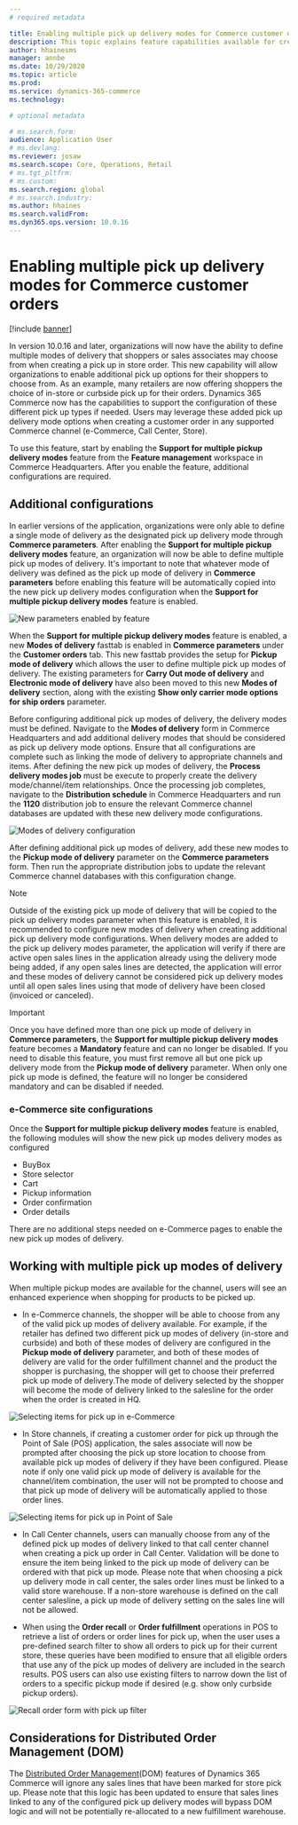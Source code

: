 ```yaml
---
# required metadata

title: Enabling multiple pick up delivery modes for Commerce customer orders
description: This topic explains feature capabilities available for creating customer orders for pick up in a store
author: hhainesms
manager: annbe
ms.date: 10/29/2020
ms.topic: article
ms.prod:
ms.service: dynamics-365-commerce
ms.technology: 

# optional metadata

# ms.search.form:
audience: Application User
# ms.devlang: 
ms.reviewer: josaw
ms.search.scope: Core, Operations, Retail
# ms.tgt_pltfrm: 
# ms.custom:
ms.search.region: global
# ms.search.industry:
ms.author: hhaines
ms.search.validFrom:
ms.dyn365.ops.version: 10.0.16
---
```


# Enabling multiple pick up delivery modes for Commerce customer orders

[!include [banner](includes/banner.md)]

In version 10.0.16 and later, organizations will now have the ability to define multiple modes of delivery that shoppers or sales associates may choose from when creating a pick up in store order.  This new capability will allow organizations to enable additional pick up options for their shoppers to choose from. As an example, many retailers are now offering shoppers the choice of in-store or curbside pick up for their orders.  Dynamics 365 Commerce now has the capabilities to support the configuration of these different pick up types if needed.  Users may leverage these added pick up delivery mode options when creating a customer order in any supported Commerce channel (e-Commerce, Call Center, Store).

To use this feature, start by enabling the **Support for multiple pickup delivery modes** feature from the **Feature management** workspace in Commerce Headquarters.  After you enable the feature, additional configurations are required.

## Additional configurations

In earlier versions of the application, organizations were only able to define a single mode of delivery as the designated pick up delivery mode through **Commerce parameters**. After enabling the **Support for multiple pickup delivery modes** feature, an organization will now be able to define multiple pick up modes of delivery.  It's important to note that whatever mode of delivery was defined as the pick up mode of delivery in **Commerce parameters** before enabling this feature will be automatically copied into the new pick up delivery modes configuration when the **Support for multiple pickup delivery modes** feature is enabled.

![New parameters enabled by feature](media/multiplepickupparameter.png)

When the **Support for multiple pickup delivery modes** feature is enabled, a new **Modes of delivery** fasttab is enabled in **Commerce parameters** under the **Customer orders** tab.  This new fasttab provides the setup for **Pickup mode of delivery** which allows the user to define multiple pick up modes of delivery. The existing parameters for **Carry Out mode of delivery** and **Electronic mode of delivery** have also been moved to this new **Modes of delivery** section, along with the existing **Show only carrier mode options for ship orders** parameter.

Before configuring additional pick up modes of delivery, the delivery modes must be defined.  Navigate to the **Modes of delivery** form in Commerce Headquarters and add additional delivery modes that should be considered as pick up delivery mode options.   Ensure that all configurations are complete such as linking the mode of delivery to appropriate channels and items.  After defining the new pick up modes of delivery, the **Process delivery modes job** must be execute to properly create the delivery mode/channel/item relationships.  Once the processing job completes, navigate to the **Distribution schedule** in Commerce Headquarters and run the **1120** distribution job to ensure the relevant Commerce channel databases are updated with these new delivery mode configurations.

![Modes of delivery configuration](media/pickupmodes.png)

After defining additional pick up modes of delivery, add these new modes to the **Pickup mode of delivery** parameter on the **Commerce parameters** form. Then run the appropriate distribution jobs to update the relevant Commerce channel databases with this configuration change.

> [!NOTE]
> Outside of the existing pick up mode of delivery that will be copied to the pick up delivery modes parameter when this feature is enabled, it is recommended to configure new modes of delivery when creating additional pick up delivery mode configurations. When delivery modes are added to the pick up delivery modes parameter, the application will verify if there are active open sales lines in the application already using the delivery mode being added, if any open sales lines are detected, the application will error and these modes of delivery cannot be considered pick up delivery modes until all open sales lines using that mode of delivery have been closed (invoiced or canceled).

> [!IMPORTANT]
> Once you have defined more than one pick up mode of delivery in **Commerce parameters**, the **Support for multiple pickup delivery modes** feature becomes a **Mandatory** feature and can no longer be disabled.  If you need to disable this feature, you must first remove all but one pick up delivery mode from the **Pickup mode of delivery** parameter.  When only one pick up mode is defined, the feature will no longer be considered mandatory and can be disabled if needed.

### e-Commerce site configurations
Once the **Support for multiple pickup delivery modes** feature is enabled, the following modules will show the new pick up modes delivery modes as configured
- BuyBox
- Store selector
- Cart
- Pickup information
- Order confirmation 
- Order details 

There are no additional steps needed on e-Commerce pages to enable the new pick up modes of delivery.

## Working with multiple pick up modes of delivery

When multiple pickup modes are available for the channel, users will see an enhanced experience when shopping for products to be picked up.   

- In e-Commerce channels, the shopper will be able to choose from any of the valid pick up modes of delivery available.  For example, if  the retailer has defined two different pick up modes of delivery (in-store and curbside) and both of these modes of delivery are configured in the **Pickup mode of delivery** parameter, and both of these modes of delivery are valid for the order fulfillment channel and the product the shopper is purchasing, the shopper will get to choose their preferred pick up mode of delivery.The mode of delivery selected by the shopper will become the mode of delivery linked to the salesline for the order when the order is created in HQ.

![Selecting items for pick up in e-Commerce](media/pickupecommerce.png)

- In Store channels, if creating a customer order for pick up through the Point of Sale (POS) application, the sales associate will now be prompted after choosing the pick up store location to choose from available pick up modes of delivery if they have been configured.  Please note if only one valid pick up mode of delivery is available for the channel/item combination, the user will not be prompted to choose and that pick up mode of delivery will be automatically applied to those order lines.

![Selecting items for pick up in Point of Sale](media/pickuppos.png)

- In Call Center channels, users can manually choose from any of the defined pick up modes of delivery linked to that call center channel when creating a pick up order in Call Center.   Validation will be done to ensure the item being linked to the pick up mode of delivery can be ordered with that pick up mode.  Please note that when choosing a pick up delivery mode in call center, the sales order lines must be linked to a valid store warehouse.  If a non-store warehouse is defined on the call center salesline, a pick up mode of delivery setting on the sales line will not be allowed.
  
- When using the **Order recall** or **Order fulfillment** operations in POS to retrieve a list of orders or order lines for pick up, when the user uses a pre-defined search filter to show all orders to pick up for their current store, these queries have been modified to ensure that all eligible orders that use any of the pick up modes of delivery are included in the search results.  POS users can also use existing filters to narrow down the list of orders to a specific pickup mode if desired (e.g. show only curbside pickup orders).

![Recall order form with pick up filter](media/pickuprecallorder.png)

## Considerations for Distributed Order Management (DOM)

The [Distributed Order Management](https://docs.microsoft.com/en-us/dynamics365/commerce/dom)(DOM) features of Dynamics 365 Commerce will ignore any sales lines that have been marked for store pick up.  Please note that this logic has been updated to ensure that sales lines linked to any of the configured pick up delivery modes will bypass DOM logic and will not be potentially re-allocated to a new fulfillment warehouse.
